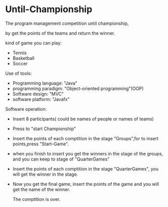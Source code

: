 # Until-Championship
The program management competition until championship,

by get the points of the teams and return the winner.

kind of game you can play:
* Tennis
* Basketball
* Soccer

Use of tools:
* Programming language: "Java"
* programming paradigm: "Object-oriented programming"(OOP)
* Software design: "MVC"
* software platform: "Javafx"

Software operation:
* Insert 8 participants( could be names of people or names of teams)
* Press to "start Championship"
* Insert the points of each comptition in the stage "Groups",for to insert points,press "Start-Game".
* when you finish to insert you get the winners in the stage of the groups, and you can keep to stage of "QuarterGames"
* Insert the points of each comptition in the stage "QuarterGames", you will get the winner in the stage.
* Now you get the final game, insert the points of the game and you will get the name of the winner.

  The comptition is over.
